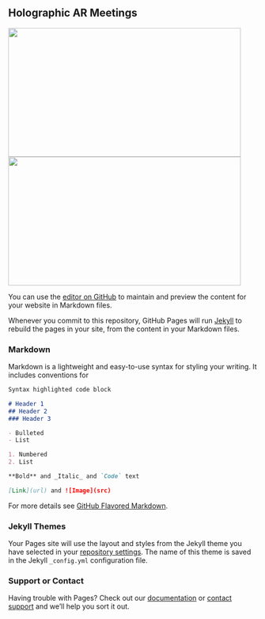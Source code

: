 ## Holographic AR Meetings

<img src="https://github.com/lliu12/holomeetings/blob/main/gifs/cropped_four_foxes_bw.gif?raw=true" width="470" height="260" />

<img src = "https://github.com/lliu12/holomeetings/blob/main/gifs/cropped_four_foxes_bw_low.gif?raw=true" width="470" height="260" />

You can use the [editor on GitHub](https://github.com/lliu12/holographic_meetings/edit/main/README.md) to maintain and preview the content for your website in Markdown files.

Whenever you commit to this repository, GitHub Pages will run [Jekyll](https://jekyllrb.com/) to rebuild the pages in your site, from the content in your Markdown files.

### Markdown

Markdown is a lightweight and easy-to-use syntax for styling your writing. It includes conventions for

```markdown
Syntax highlighted code block

# Header 1
## Header 2
### Header 3

- Bulleted
- List

1. Numbered
2. List

**Bold** and _Italic_ and `Code` text

[Link](url) and ![Image](src)
```

For more details see [GitHub Flavored Markdown](https://guides.github.com/features/mastering-markdown/).

### Jekyll Themes

Your Pages site will use the layout and styles from the Jekyll theme you have selected in your [repository settings](https://github.com/lliu12/holographic_meetings/settings). The name of this theme is saved in the Jekyll `_config.yml` configuration file.

### Support or Contact

Having trouble with Pages? Check out our [documentation](https://docs.github.com/categories/github-pages-basics/) or [contact support](https://github.com/contact) and we’ll help you sort it out.
